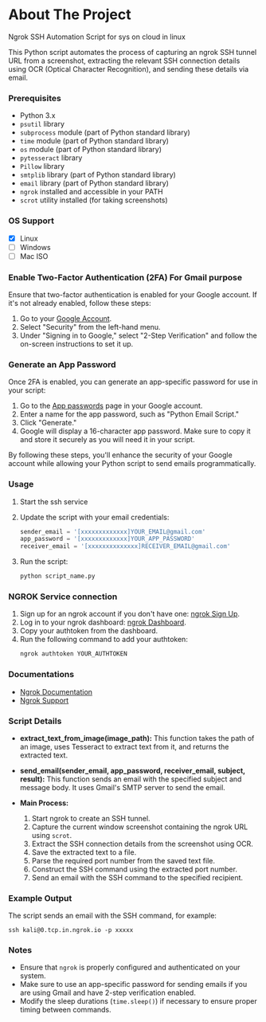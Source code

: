 <!-- ABOUT THE PROJECT -->
# About The Project

Ngrok SSH Automation Script for sys on cloud in linux

This Python script automates the process of capturing an ngrok SSH tunnel URL from a screenshot, extracting the relevant SSH connection details using OCR (Optical Character Recognition), and sending these details via email.

### Prerequisites

*  Python 3.x
* `psutil` library
* `subprocess` module (part of Python standard library)
* `time` module (part of Python standard library)
* `os` module (part of Python standard library)
* `pytesseract` library
* `Pillow` library
* `smtplib` library (part of Python standard library)
* `email` library (part of Python standard library)
* `ngrok` installed and accessible in your PATH
* `scrot` utility installed (for taking screenshots)

### OS Support

- [x] Linux 
 - [ ]  Windows
 - [ ]  Mac ISO
    
### Enable Two-Factor Authentication (2FA) For Gmail purpose

Ensure that two-factor authentication is enabled for your Google account. If it's not already enabled, follow these steps:

1. Go to your [Google Account](https://myaccount.google.com/).
2. Select "Security" from the left-hand menu.
3. Under "Signing in to Google," select "2-Step Verification" and follow the on-screen instructions to set it up.

### Generate an App Password

Once 2FA is enabled, you can generate an app-specific password for use in your script:

1. Go to the [App passwords](https://myaccount.google.com/apppasswords) page in your Google account.
2. Enter a name for the app password, such as "Python Email Script."
3. Click "Generate."
4. Google will display a 16-character app password. Make sure to copy it and store it securely as you will need it in your script.

By following these steps, you'll enhance the security of your Google account while allowing your Python script to send emails programmatically.
        
### Usage

1. Start the ssh service 
2. Update the script with your email credentials:
    ```python
    sender_email = '[xxxxxxxxxxxxx]YOUR_EMAIL@gmail.com'
    app_password = '[xxxxxxxxxxxxx]YOUR_APP_PASSWORD'
    receiver_email = '[xxxxxxxxxxxxxx]RECEIVER_EMAIL@gmail.com'
    ```

3. Run the script:
    ```sh
    python script_name.py
    ```
### NGROK Service connection

1. Sign up for an ngrok account if you don't have one: [ngrok Sign Up](https://dashboard.ngrok.com/signup).
2. Log in to your ngrok dashboard: [ngrok Dashboard](https://dashboard.ngrok.com).
3. Copy your authtoken from the dashboard.
4. Run the following command to add your authtoken:
    ```sh
    ngrok authtoken YOUR_AUTHTOKEN
    ```
### Documentations
- [Ngrok Documentation](https://ngrok.com/docs)
- [Ngrok Support](https://ngrok.com/support)

### Script Details

- **extract_text_from_image(image_path):** 
  This function takes the path of an image, uses Tesseract to extract text from it, and returns the extracted text.

- **send_email(sender_email, app_password, receiver_email, subject, result):**
  This function sends an email with the specified subject and message body. It uses Gmail's SMTP server to send the email.

- **Main Process:**
  1. Start ngrok to create an SSH tunnel.
  2. Capture the current window screenshot containing the ngrok URL using `scrot`.
  3. Extract the SSH connection details from the screenshot using OCR.
  4. Save the extracted text to a file.
  5. Parse the required port number from the saved text file.
  6. Construct the SSH command using the extracted port number.
  7. Send an email with the SSH command to the specified recipient.

### Example Output

The script sends an email with the SSH command, for example:
```
ssh kali@0.tcp.in.ngrok.io -p xxxxx
```

### Notes

- Ensure that `ngrok` is properly configured and authenticated on your system.
- Make sure to use an app-specific password for sending emails if you are using Gmail and have 2-step verification enabled.
- Modify the sleep durations (`time.sleep()`) if necessary to ensure proper timing between commands.
